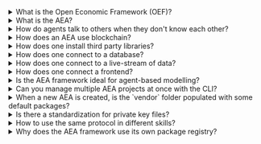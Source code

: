<details><summary>What is the Open Economic Framework (OEF)?</summary>
The <i>Open Economic Framework' (OEF)</i> consists of protocols, languages and market mechanisms agents use to search and find each other, communicate with as well as trade with each other. As such the OEF defines the decentralised virtual environment that supplies and supports APIs for autonomous third-party software agents, also known as Autonomous Economic Agents (AEAs).
<br><br>
You can read more about the ledgers and the OEF <a href="../oef-ledger/"> here </a>
</details>

<details><summary>What is the AEA?</summary>
AEA is short for Autonomous Economic Agents. AEAs act independently of constant user input and autonomously execute actions to achieve their objective.
Their goal is to create economic value for you, their owner.
<br><br>
You can read more about the AEAs <a href="../app-areas/"> here </a>
</details>

<details><summary>How do agents talk to others when they don't know each other?</summary>
For the Autonomous Economic Agents (AEAs) to be able to talk to others, firstly they need to find them,
and then, implement the same protocols in order to be able to deserialise the envelops they receive.
<br><br>
You can read more about the Search and Discovery <a href="../oef-ledger/">here</a> and more about envelops and protocols <a href="../core-components-1/">here</a>

</details>

<details><summary>How does an AEA use blockchain?</summary>
The AEA framework enables the agents to interact with public blockchains to complete transactions. Currently, the framework supports
two different networks natively: the <i>Fetch.ai</i> network and the <i>Ethereum</i> network.
<br><br>
You can read more about the integration of ledger <a href="../ledger-integration/">here</a>

</details>

<details><summary>How does one install third party libraries?</summary>
The framework supports the use of third-party libraries hosted on PyPI. We can directly reference the external dependencies in an AEA package's configuration file. The CLI <code>install</code> command will install each dependency that the specific AEA needs and is listed in the one of it's packages configuration files.
</details>

<details><summary>How does one connect to a database?</summary>
You have two options to connect to a database:
- Creating a wrapper that communicates with the database and imports a Model. You can find an example implementation in the `weather_station` package
- Using an ORM (object-relational mapping) library, and implementing the logic inside a class that inherits from the Model abstract class.
<br><br>
For a detailed example of how to use an ORM follow the <a href='../orm-integration/'>ORM use case</a>
</details>

<details><summary>How does one connect to a live-stream of data?</summary>
You can create a wrapper class that communicates with the source and import this class in your skill,
or you can use a third-party library by listing the dependency in the skill's `.yaml` file. Then you can import this library in a strategy class that inherits
from the Model abstract class.
<br><br>
You can find example of this implementation in the <a href='../generic-skills-step-by-step/#step4-create-the-strategy_1'> thermometer step by step guide </a>
</details>

<details><summary>How does one connect a frontend?</summary>
There are two options that one could connect a frontend. The first option would be to create an HTTP connection and then create an app that will communicate with this
connections.
The other option is to create a frontend client that will communicate with the agent via the <a href="../oef-ledger/">OEF communication network</a>.
<br><br>
You can find a more detailed approach <a href="../connect-a-frontend/">here</a>.
</details>

<details><summary>Is the AEA framework ideal for agent-based modelling?</summary>
The goal of agent-based modelling is to search for explanatory insight into the collective behaviour of agents obeying simple rules, typically in natural systems rather than in designing agents or solving specific practical or engineering problems.
Although it would be potentially possible, it would be inefficient to use the AEA framework for that kind of problem.
<br><br>
You can find more details <a href="../app-areas/">here</a>
</details>

<details><summary>Can you manage multiple AEA projects at once with the CLI?</summary>
Individual CLI calls are currently scoped to a single project. You can have multiple AEA projects in a given root directory but you will have to use the CLI for each project independently.
<br>
We are looking to add support for interacting with multiple AEA projects via a single CLI call in the future.
<br><br>
You can find more details about the CLI commands <a href="../cli-commands/">here</a>
</details>

<details><summary>When a new AEA is created, is the `vendor` folder populated with some default packages?</summary>
All AEA projects by default hold the `fetchai/stub:0.15.0` connection, the `fetchai/default:0.11.0` protocol and the `fetchai/error:0.11.0` skill. These (as all other packages installed from the registry) are placed in the vendor's folder.
<br><br>
You can find more details about the file structure <a href="../package-imports/">here</a>
</details>

<details><summary>Is there a standardization for private key files?</summary>
Currently, the private keys are stored in `.txt` files. This is temporary and will be improved soon.
</details>

<details><summary>How to use the same protocol in different skills?</summary>
By default, envelopes of a given protocol get routed to all skills which have a handler supporting that protocol.

The `URI` in the `EnvelopeContext` can be used to route envelopes of a given protocol to a specific skill. The `URI` path needs to be set to the skill's `public_id.to_uri_path`.
</details>

<details><summary>Why does the AEA framework use its own package registry?</summary>
AEA packages could be described as personalized plugins for the AEA runtime. They are not like a library and therefore not suitable for distribution via <a href='https://pypi.org/' target="_blank">PyPI</a>.
</details>
